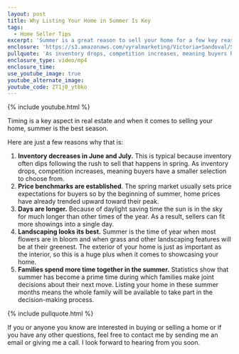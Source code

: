 ```yaml
---
layout: post
title: Why Listing Your Home in Summer Is Key
tags:
  - Home Seller Tips
excerpt: 'Summer is a great reason to sell your home for a few key reasons, some of which you might not have considered before now.'
enclosure: 'https://s3.amazonaws.com/vyralmarketing/Victoria+Sandoval/Sandoval-Why+Listing+Your+Home+in+Summer+Is+Key.mp4'
pullquote: 'As inventory drops, competition increases, meaning buyers have a smaller selection to choose from.'
enclosure_type: video/mp4
enclosure_time:
use_youtube_image: true
youtube_alternate_image:
youtube_code: ZT1j0_ytbko
---
```



{% include youtube.html %}

Timing is a key aspect in real estate and when it comes to selling your home, summer is the best season.

Here are just a few reasons why that is:

1. **Inventory decreases in June and July.** This is typical because inventory often dips following the rush to sell that happens in spring. As inventory drops, competition increases, meaning buyers have a smaller selection to choose from.
2. **Price benchmarks are established**. The spring market usually sets price expectations for buyers so by the beginning of summer, home prices have already trended upward toward their peak.
3. **Days are longer.** Because of daylight saving time the sun is in the sky for much longer than other times of the year. As a result, sellers can fit more showings into a single day.
4. **Landscaping looks its best.** Summer is the time of year when most flowers are in bloom and when grass and other landscaping features will be at their greenest. The exterior of your home is just as important as the interior, so this is a huge plus when it comes to showcasing your home.
5. **Families spend more time together in the summer.** Statistics show that summer has become a prime time during which families make joint decisions about their next move. Listing your home in these summer months means the whole family will be available to take part in the decision-making process.

{% include pullquote.html %}

If you or anyone you know are interested in buying or selling a home or if you have any other questions, feel free to contact me by sending me an email or giving me a call. I look forward to hearing from you soon.

&nbsp;